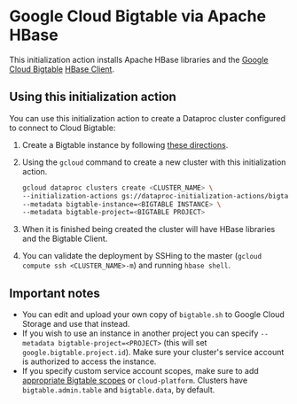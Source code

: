 # Google Cloud Bigtable via Apache HBase
This initialization action installs Apache HBase libraries and the [Google Cloud Bigtable](https://cloud.google.com/bigtable/) [HBase Client](https://github.com/GoogleCloudPlatform/cloud-bigtable-client).


## Using this initialization action
You can use this initialization action to create a Dataproc cluster configured to connect to Cloud Bigtable:

1. Create a Bigtable instance by following [these directions](https://cloud.google.com/bigtable/docs/creating-instance).
2. Using the `gcloud` command to create a new cluster with this initialization action.

    ```bash
    gcloud dataproc clusters create <CLUSTER_NAME> \
    --initialization-actions gs://dataproc-initialization-actions/bigtable/bigtable.sh \
    --metadata bigtable-instance=<BIGTABLE INSTANCE> \
    --metadata bigtable-project=<BIGTABLE PROJECT>
    ```
3. When it is finished being created the cluster will have HBase libraries and the Bigtable Client.
4. You can validate the deployment by SSHing to the master (`gcloud compute ssh <CLUSTER_NAME>-m`) and running `hbase shell`.

## Important notes
* You can edit and upload your own copy of `bigtable.sh` to Google Cloud Storage and use that instead.
* If you wish to use an instance in another project you can specify `--metadata bigtable-project=<PROJECT>` (this will set `google.bigtable.project.id`). Make sure your cluster's service account is authorized to access the instance.
* If you specify custom service account scopes, make sure to add [appropriate Bigtable scopes](https://cloud.google.com/bigtable/docs/creating-compute-instance#choosing_title_short_scopes) or `cloud-platform`. Clusters have `bigtable.admin.table` and `bigtable.data`, by default.